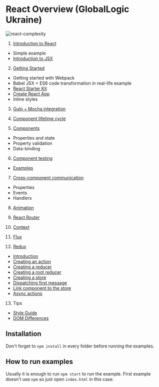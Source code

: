 # React Overview (GlobalLogic Ukraine)

![react-complexity](http://content.screencast.com/users/dnbard/folders/Jing/media/037762b9-771a-43c6-896b-623787ced4af/2016-08-03_1119.png)

1. [Introduction to React](https://github.com/dnbard/react-tutorial/tree/master/1-introduction)  

 - Simple example
 - [Introduction to JSX](https://github.com/dnbard/react-tutorial/blob/master/jsx.md)

2. [Getting Started](https://github.com/dnbard/react-tutorial/tree/master/2-getting-started)  

 - Getting started with Webpack
 - Babel JSX + ES6 code transformation in real-life example
 - [React Starter Kit](https://github.com/kriasoft/react-starter-kit)
 - [Create React App](https://github.com/facebookincubator/create-react-app)
 - Inline styles

3. [Gulp + Mocha integration](https://github.com/dnbard/react-tutorial/tree/master/3-gulp%2Bmocha)

4. [Component lifetime cycle](https://github.com/dnbard/react-tutorial/tree/master/4-component-lifecycle)

5. [Components](https://github.com/dnbard/react-tutorial/tree/master/5-components)

 - Properties and state
 - Property validation
 - Data-binding
 
6. [Component testing](https://github.com/dnbard/react-tutorial/tree/master/6-component-testing)
 
 - [Examples](https://github.com/dnbard/react-tutorial/blob/master/6-component-testing/examples.md)

7. [Cross-component communication](https://github.com/dnbard/react-tutorial/tree/master/7-cross-component-communication)

 - Properties
 - Events
 - Handlers

8. [Animation](https://github.com/dnbard/react-tutorial/tree/master/8-animation)

9. [React Router](https://github.com/dnbard/react-tutorial/tree/master/9-react-router)

10. [Context](https://github.com/dnbard/react-tutorial/blob/master/10-context.md)

11. [Flux](https://github.com/dnbard/react-tutorial/blob/master/11-flux.md)

12. [Redux](https://github.com/dnbard/react-tutorial/blob/master/12-redux/readme.md)

 - [Introduction](https://github.com/dnbard/react-tutorial/tree/master/12-redux#about)
 - [Creating an action](https://github.com/dnbard/react-tutorial/tree/master/12-redux#creating-an-action)
 - [Creating a reducer](https://github.com/dnbard/react-tutorial/tree/master/12-redux#creating-a-reducer)
 - [Creating a root reducer](https://github.com/dnbard/react-tutorial/tree/master/12-redux#creating-a-root-reducer)
 - [Creating a store](https://github.com/dnbard/react-tutorial/tree/master/12-redux#creating-a-store)
 - [Dispatching first message](https://github.com/dnbard/react-tutorial/tree/master/12-redux#dispatching-first-message)
 - [Link component to the store](https://github.com/dnbard/react-tutorial/tree/master/12-redux#link-component-to-the-store)
 - [Async actions](https://github.com/dnbard/react-tutorial/tree/master/12-redux#async-actions)

13. Tips

  - [Style Guide](https://github.com/airbnb/javascript/tree/master/react)
  - [DOM Differences](https://facebook.github.io/react/docs/dom-differences.html)


## Installation

Don't forget to `npm install` in every folder before running the examples.

## How to run examples

Usually it is enough to run `npm start` to run the example. First example doesn't use `npm` so just open `index.html` in this case.
